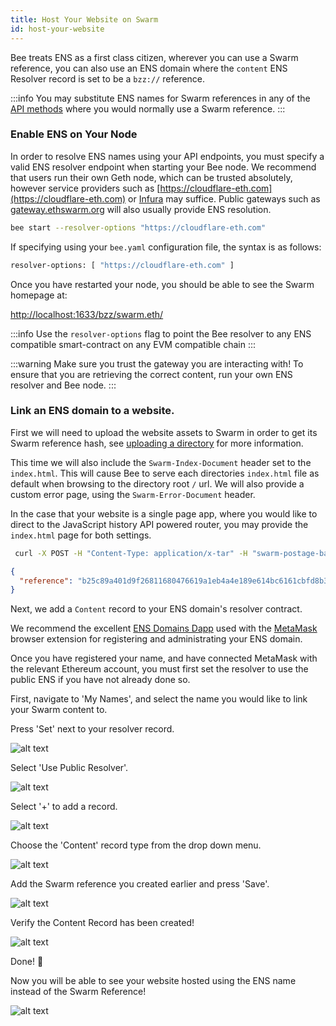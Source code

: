 ```yaml
---
title: Host Your Website on Swarm
id: host-your-website
---
```


Bee treats ENS as a first class citizen, wherever you can use a Swarm reference, you can also use an ENS domain where the `content` ENS Resolver record is set to be a `bzz://` reference.

:::info
You may substitute ENS names for Swarm references in any of the [API methods](/api/) where you would normally use a Swarm reference.
:::

### Enable ENS on Your Node

In order to resolve ENS names using your API endpoints, you must specify a valid ENS resolver endpoint when starting your Bee node. We recommend that users run their own Geth node, which can be trusted absolutely, however service providers such as [https://cloudflare-eth.com](https://cloudflare-eth.com) or [Infura](https://infura.io) may suffice. Public gateways such as [gateway.ethswarm.org](https://gateway.ethswarm.org) will also usually provide ENS resolution.

```bash
bee start --resolver-options "https://cloudflare-eth.com"
```

If specifying using your `bee.yaml` configuration file, the syntax is as follows:

```bash
resolver-options: [ "https://cloudflare-eth.com" ]
```

Once you have restarted your node, you should be able to see the Swarm homepage at:

[http://localhost:1633/bzz/swarm.eth/](http://localhost:1633/bzz/swarm.eth/)

:::info
Use the `resolver-options` flag to point the Bee resolver to any ENS compatible smart-contract on any EVM compatible chain
:::

:::warning
Make sure you trust the gateway you are interacting with! To ensure that you are retrieving the correct content, run your own ENS resolver and Bee node.
:::

### Link an ENS domain to a website.

First we will need to upload the website assets to Swarm in order to
get its Swarm reference hash, see
[uploading a directory](/docs/develop/access-the-swarm/upload-and-download)
for more information.

This time we will also include the `Swarm-Index-Document` header set to the `index.html`. This will cause Bee to serve each directories `index.html` file as default when browsing to the directory root `/` url. We will also provide a custom error page, using the `Swarm-Error-Document` header.

In the case that your website is a single page app, where you would like to direct to the JavaScript history API powered router, you may provide the `index.html` page for both settings.

```bash
 curl -X POST -H "Content-Type: application/x-tar" -H "swarm-postage-batch-id: 81c4520b47a434738d14fd38053a32c20aaf1a36d7f35f0d86ef25c70403d7a8" -H "Swarm-Index-Document: index.html" -H "Swarm-Error-Document: index.html" --data-binary @website.tar http://localhost:1633/bzz
```

```json
{
  "reference": "b25c89a401d9f26811680476619a1eb4a4e189e614bc6161cbfd8b343214917b"
}
```

Next, we add a `Content` record to your ENS domain's resolver contract.

We recommend the excellent [ENS Domains Dapp](https://app.ens.domains/) used
with the [MetaMask](https://metamask.io/) browser extension for registering and
administrating your ENS domain.

Once you have registered your name, and have connected MetaMask with the
relevant Ethereum account, you must first set the resolver to use the public ENS
if you have not already done so.

First, navigate to 'My Names', and select the name you would like to link your Swarm content to.

Press 'Set' next to your resolver record.

![alt text](/img/ens-1.png "Press set resolver.")

Select 'Use Public Resolver'.

![alt text](/img/ens-2.png "Use Public Resolver.")

Select '+' to add a record.

![alt text](/img/ens-3.png "Press add a record.")

Choose the 'Content' record type from the drop down menu.

![alt text](/img/ens-4.png "Choose the content record type from the drop down menu.")

Add the Swarm reference you created earlier and press 'Save'.

![alt text](/img/ens-5.png "Add the Swarm reference you created earlier and press 'Save'.")

Verify the Content Record has been created!

![alt text](/img/ens-6.png "Verify the Content Record has been created.")

Done! 👏

Now you will be able to see your website hosted using the ENS name instead of the Swarm Reference!

![alt text](/img/ens-7.png "View your website using the ENS name.")
